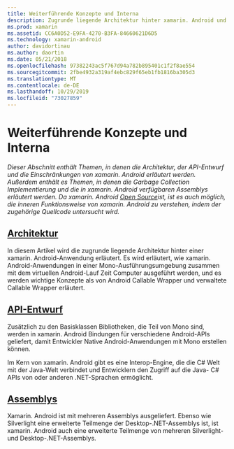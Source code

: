 ```yaml
---
title: Weiterführende Konzepte und Interna
description: Zugrunde liegende Architektur hinter xamarin. Android und dem API-Design von IT-Experten.
ms.prod: xamarin
ms.assetid: CC6A0D52-E9FA-4270-B3FA-84660621D6D5
ms.technology: xamarin-android
author: davidortinau
ms.author: daortin
ms.date: 05/21/2018
ms.openlocfilehash: 97382243ac5f767d94a782b895401c1f2f8ae554
ms.sourcegitcommit: 2fbe4932a319af4ebc829f65eb1fb1816ba305d3
ms.translationtype: MT
ms.contentlocale: de-DE
ms.lasthandoff: 10/29/2019
ms.locfileid: "73027859"
---
```

# <a name="advanced-concepts-and-internals"></a>Weiterführende Konzepte und Interna

_Dieser Abschnitt enthält Themen, in denen die Architektur, der API-Entwurf und die Einschränkungen von xamarin. Android erläutert werden. Außerdem enthält es Themen, in denen die Garbage Collection Implementierung und die in xamarin. Android verfügbaren Assemblys erläutert werden. Da xamarin. Android [Open Source](https://github.com/xamarin/xamarin-android)ist, ist es auch möglich, die inneren Funktionsweise von xamarin. Android zu verstehen, indem der zugehörige Quellcode untersucht wird._

## <a name="architectureandroidinternalsarchitecturemd"></a>[Architektur](~/android/internals/architecture.md)

In diesem Artikel wird die zugrunde liegende Architektur hinter einer xamarin. Android-Anwendung erläutert. Es wird erläutert, wie xamarin. Android-Anwendungen in einer Mono-Ausführungsumgebung zusammen mit dem virtuellen Android-Lauf Zeit Computer ausgeführt werden, und es werden wichtige Konzepte als von Android Callable Wrapper und verwaltete Callable Wrapper erläutert. 

## <a name="api-designandroidinternalsapi-designmd"></a>[API-Entwurf](~/android/internals/api-design.md)

Zusätzlich zu den Basisklassen Bibliotheken, die Teil von Mono sind, werden in xamarin. Android Bindungen für verschiedene Android-APIs geliefert, damit Entwickler Native Android-Anwendungen mit Mono erstellen können.

Im Kern von xamarin. Android gibt es eine Interop-Engine, die die C# Welt mit der Java-Welt verbindet und Entwicklern den Zugriff auf die Java- C# APIs von oder anderen .NET-Sprachen ermöglicht.

## <a name="assembliescross-platforminternalsavailable-assembliesmd"></a>[Assemblys](~/cross-platform/internals/available-assemblies.md)

Xamarin. Android ist mit mehreren Assemblys ausgeliefert. Ebenso wie Silverlight eine erweiterte Teilmenge der Desktop-.NET-Assemblys ist, ist xamarin. Android auch eine erweiterte Teilmenge von mehreren Silverlight-und Desktop-.NET-Assemblys. 
